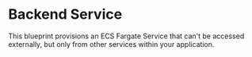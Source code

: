 # Backend Service

This blueprint provisions an ECS Fargate Service that can't be accessed externally, but only from other services within your application.
